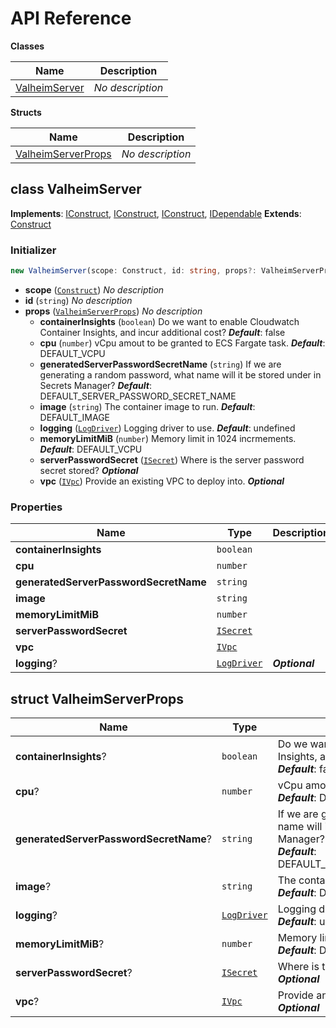# API Reference

**Classes**

Name|Description
----|-----------
[ValheimServer](#raykrueger-cdk-valheim-server-valheimserver)|*No description*


**Structs**

Name|Description
----|-----------
[ValheimServerProps](#raykrueger-cdk-valheim-server-valheimserverprops)|*No description*



## class ValheimServer  <a id="raykrueger-cdk-valheim-server-valheimserver"></a>



__Implements__: [IConstruct](#constructs-iconstruct), [IConstruct](#aws-cdk-core-iconstruct), [IConstruct](#constructs-iconstruct), [IDependable](#aws-cdk-core-idependable)
__Extends__: [Construct](#aws-cdk-core-construct)

### Initializer




```ts
new ValheimServer(scope: Construct, id: string, props?: ValheimServerProps)
```

* **scope** (<code>[Construct](#aws-cdk-core-construct)</code>)  *No description*
* **id** (<code>string</code>)  *No description*
* **props** (<code>[ValheimServerProps](#raykrueger-cdk-valheim-server-valheimserverprops)</code>)  *No description*
  * **containerInsights** (<code>boolean</code>)  Do we want to enable Cloudwatch Container Insights, and incur additional cost? __*Default*__: false
  * **cpu** (<code>number</code>)  vCpu amout to be granted to ECS Fargate task. __*Default*__: DEFAULT_VCPU
  * **generatedServerPasswordSecretName** (<code>string</code>)  If we are generating a random password, what name will it be stored under in Secrets Manager? __*Default*__: DEFAULT_SERVER_PASSWORD_SECRET_NAME
  * **image** (<code>string</code>)  The container image to run. __*Default*__: DEFAULT_IMAGE
  * **logging** (<code>[LogDriver](#aws-cdk-aws-ecs-logdriver)</code>)  Logging driver to use. __*Default*__: undefined
  * **memoryLimitMiB** (<code>number</code>)  Memory limit in 1024 incrmements. __*Default*__: DEFAULT_VCPU
  * **serverPasswordSecret** (<code>[ISecret](#aws-cdk-aws-secretsmanager-isecret)</code>)  Where is the server password secret stored? __*Optional*__
  * **vpc** (<code>[IVpc](#aws-cdk-aws-ec2-ivpc)</code>)  Provide an existing VPC to deploy into. __*Optional*__



### Properties


Name | Type | Description 
-----|------|-------------
**containerInsights** | <code>boolean</code> | <span></span>
**cpu** | <code>number</code> | <span></span>
**generatedServerPasswordSecretName** | <code>string</code> | <span></span>
**image** | <code>string</code> | <span></span>
**memoryLimitMiB** | <code>number</code> | <span></span>
**serverPasswordSecret** | <code>[ISecret](#aws-cdk-aws-secretsmanager-isecret)</code> | <span></span>
**vpc** | <code>[IVpc](#aws-cdk-aws-ec2-ivpc)</code> | <span></span>
**logging**? | <code>[LogDriver](#aws-cdk-aws-ecs-logdriver)</code> | __*Optional*__



## struct ValheimServerProps  <a id="raykrueger-cdk-valheim-server-valheimserverprops"></a>






Name | Type | Description 
-----|------|-------------
**containerInsights**? | <code>boolean</code> | Do we want to enable Cloudwatch Container Insights, and incur additional cost?<br/>__*Default*__: false
**cpu**? | <code>number</code> | vCpu amout to be granted to ECS Fargate task.<br/>__*Default*__: DEFAULT_VCPU
**generatedServerPasswordSecretName**? | <code>string</code> | If we are generating a random password, what name will it be stored under in Secrets Manager?<br/>__*Default*__: DEFAULT_SERVER_PASSWORD_SECRET_NAME
**image**? | <code>string</code> | The container image to run.<br/>__*Default*__: DEFAULT_IMAGE
**logging**? | <code>[LogDriver](#aws-cdk-aws-ecs-logdriver)</code> | Logging driver to use.<br/>__*Default*__: undefined
**memoryLimitMiB**? | <code>number</code> | Memory limit in 1024 incrmements.<br/>__*Default*__: DEFAULT_VCPU
**serverPasswordSecret**? | <code>[ISecret](#aws-cdk-aws-secretsmanager-isecret)</code> | Where is the server password secret stored?<br/>__*Optional*__
**vpc**? | <code>[IVpc](#aws-cdk-aws-ec2-ivpc)</code> | Provide an existing VPC to deploy into.<br/>__*Optional*__



